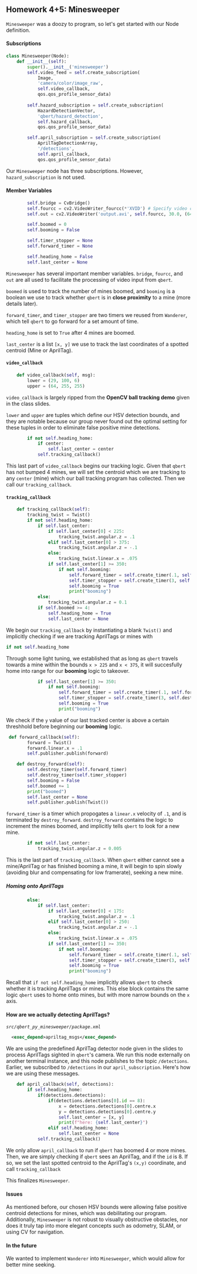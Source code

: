 ## Homework 4+5: Minesweeper

`Minesweeper` was a doozy to program, so let's get started with our Node definition.

#### Subscriptions
```python
class Minesweeper(Node):
    def __init__(self):
        super().__init__('minesweeper')
        self.video_feed = self.create_subscription(
            Image,
            'camera/color/image_raw',
            self.video_callback,
            qos.qos_profile_sensor_data)
        
        self.hazard_subscription = self.create_subscription(
            HazardDetectionVector,
            'qbert/hazard_detection',
            self.hazard_callback,
            qos.qos_profile_sensor_data)

        self.april_subscription = self.create_subscription(
            AprilTagDetectionArray, 
            '/detections',
            self.april_callback,
            qos.qos_profile_sensor_data)
```

Our `Minesweeper` node has three subscriptions. However, `hazard_subscription` is not used.

#### Member Variables
```python
        self.bridge = CvBridge()
        self.fourcc = cv2.VideoWriter_fourcc(*'XVID') # Specify video codec
        self.out = cv2.VideoWriter('output.avi', self.fourcc, 30.0, (640, 480)) # Create VideoWriter object

        self.boomed = 0
        self.booming = False

        self.timer_stopper = None
        self.forward_timer = None

        self.heading_home = False
        self.last_center = None
```

`Minesweeper` has several important member variables. `bridge`, `fourcc`, and `out` are all used to facilitate the processing of video input from `qbert`.


`boomed` is used to track the number of mines boomed, and `booming` is a boolean we use to track whether `qbert` is in **close proximity** to a mine (more details later).


`forward_timer`, and `timer_stopper` are two timers we reused from `Wanderer`, which tell `qbert` to go forward for a set amount of time.


`heading_home` is set to `True` after 4 mines are boomed.


`last_center` is a list `[x, y]` we use to track the last coordinates of a spotted centroid (Mine or AprilTag).


#### `video_callback`
```python
    def video_callback(self, msg):
        lower = (29, 100, 6)
        upper = (64, 255, 255)
```
`video_callback` is largely ripped from the **OpenCV ball tracking demo** given in the class slides.
        

`lower` and `upper` are tuples which define our HSV detection bounds, and they are notable because our group never found out the optimal setting for these tuples in order to eliminate false positive mine detections.

```python
        if not self.heading_home:
            if center:
                self.last_center = center 
            self.tracking_callback()
```


This last part of `video_callback` begins our tracking logic. Given that `qbert` has not bumped 4 mines, we will set the centroid which we are tracking to any `center` (mine) which our ball tracking program has collected. Then we call our `tracking_callback`.


#### `tracking_callback`

```python
    def tracking_callback(self):
        tracking_twist = Twist()
        if not self.heading_home:
            if self.last_center:
                if self.last_center[0] < 225:
                    tracking_twist.angular.z = .1
                elif self.last_center[0] > 375:
                    tracking_twist.angular.z = -.1
                else:
                    tracking_twist.linear.x = .075
                if self.last_center[1] >= 350:
                    if not self.booming:
                        self.forward_timer = self.create_timer(.1, self.forward_callback)
                        self.timer_stopper = self.create_timer(3, self.destroy_forward)
                        self.booming = True
                        print("booming")
            else:
                tracking_twist.angular.z = 0.1
            if self.boomed >= 4:
                self.heading_home = True
                self.last_center = None
```

We begin our `tracking_callback` by instantiating a blank `Twist()` and implicitly checking if we are tracking AprilTags or mines with 
```python
if not self.heading_home
```

Through some light tuning, we established that as long as `qbert` travels towards a mine within the bounds `x > 225` and `x < 375`, it will succesfully home into range for our **booming** logic to takeover.


```python
            if self.last_center[1] >= 350:
                if not self.booming:
                    self.forward_timer = self.create_timer(.1, self.forward_callback)
                    self.timer_stopper = self.create_timer(3, self.destroy_forward)
                    self.booming = True
                    print("booming")
```

We check if the `y` value of our last tracked center is above a certain threshhold before beginning our **booming** logic.


```python
 def forward_callback(self):
        forward = Twist()
        forward.linear.x = .1
        self.publisher.publish(forward)

    def destroy_forward(self):
        self.destroy_timer(self.forward_timer)
        self.destroy_timer(self.timer_stopper)
        self.booming = False
        self.boomed += 1
        print("boomed")
        self.last_center = None
        self.publisher.publish(Twist())
```
    
`forward_timer` is a timer which propogates a `linear.x` velocity of `.1`, and is terminated by `destroy_forward`. `destroy_forward` contains the logic to increment the mines boomed, and implicitly tells `qbert` to look for a new mine.

```python
        if not self.last_center:
            tracking_twist.angular.z = 0.005
```

This is the last part of `tracking_callback`. When `qbert` either cannot see a mine/AprilTag or has finished booming a mine, it will begin to spin slowly (avoiding blur and compensating for low framerate), seeking a new mine. 

##### Homing onto AprilTags

```python
        else:
            if self.last_center:
                if self.last_center[0] < 175:
                    tracking_twist.angular.z = .1
                elif self.last_center[0] > 250:
                    tracking_twist.angular.z = -.1
                else:
                    tracking_twist.linear.x = .075
                if self.last_center[1] >= 350:
                    if not self.booming:
                        self.forward_timer = self.create_timer(.1, self.forward_callback)
                        self.timer_stopper = self.create_timer(3, self.destroy_forward)
                        self.booming = True
                        print("booming")
```
Recall that `if not self.heading_home` implicitly allows `qbert` to check whether it is tracking AprilTags or mines. This else block contains the same logic `qbert` uses to home onto mines, but with more narrow bounds on the `x` axis.


#### How are we actually detecting AprilTags?
*`src/qbert_py_minesweeper/package.xml`*
```xml
  <exec_depend>apriltag_msgs</exec_depend>
```
We are using the predefined AprilTag detector node given in the slides to process AprilTags sighted in `qbert`'s camera. We run this node externally on another terminal instance, and this node publishes to the topic `/detections`. Earlier, we subscribed to `/detections` in our `april_subscription`. Here's how we are using these messages.

```python
    def april_callback(self, detections):
        if self.heading_home:
            if(detections.detections):
                if(detections.detections[0].id == 8):
                    x = detections.detections[0].centre.x
                    y = detections.detections[0].centre.y
                    self.last_center = [x, y]
                    print(f"here: {self.last_center}")
                elif self.heading_home:
                    self.last_center = None
            self.tracking_callback()
```

We only allow `april_callback` to run if `qbert` has boomed 4 or more mines. Then, we are simply checking if `qbert` sees an AprilTag, and if the `id` is 8. If so, we set the last spotted centroid to the AprilTag's `(x,y)` coordinate, and call `tracking_callback`


This finalizes `Minesweeper`.

#### Issues

As mentioned before, our chosen HSV bounds were allowing false positive centroid detections for mines, which was debilitating our program. Additionally, `Minesweeper` is not robust to visually obstructive obstacles, nor does it truly tap into more elegant concepts such as odometry, SLAM, or using CV for navigation. 


#### In the future

We wanted to implement `Wanderer` into `Minesweeper`, which would allow for better mine seeking.
